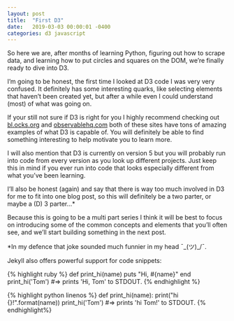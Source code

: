 ```yaml
---
layout: post
title:  "First D3"
date:   2019-03-03 00:00:01 -0400
categories: d3 javascript
---
```

So here we are, after months of learning Python, figuring out how to scrape data, and learning how to put circles and squares on the DOM, we’re finally ready to dive into D3.

I’m going to be honest, the first time I looked at D3 code I was very very confused. It definitely has some interesting quarks, like selecting elements that haven’t been created yet, but after a while even I could understand (most) of what was going on.

If your still not sure if D3 is right for you I highly recommend checking out [bl.ocks.org][blocks] and [observablehq.com][observable] both of these sites have tons of amazing examples of what D3 is capable of. You will definitely be able to find something interesting to help motivate you to learn more.

I will also mention that D3 is currently on version 5 but you will probably run into code from every version as you look up different projects. Just keep this in mind if you ever run into code that looks especially different from what you’ve been learning.

I’ll also be honest (again) and say that there is way too much involved in D3 for me to fit into one blog post, so this will definitely be a two parter, or maybe a (D) 3 parter…*

Because this is going to be a multi part series I think it will be best to focus on introducing some of the common concepts and elements that you’ll often see, and we’ll start building something in the next post.

*In my defence that joke sounded much funnier in my head ¯\_(ツ)_/¯.


Jekyll also offers powerful support for code snippets:

{% highlight ruby %}
def print_hi(name)
  puts "Hi, #{name}"
end
print_hi('Tom')
#=> prints 'Hi, Tom' to STDOUT.
{% endhighlight %}

{% highlight python linenos %}
def print_hi(name):
  print("hi {}!".format(name))
print_hi('Tom')
#=> prints 'hi Tom!' to STDOUT.
{% endhighlight%}

[blocks]: https://bl.ocks.org/
[observable]: https://observablehq.com/
